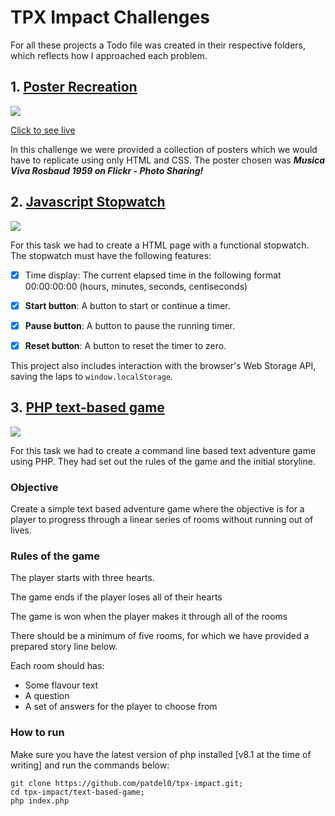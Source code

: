 # TPX Impact Challenges

For all these projects a Todo file was created in their respective folders, which reflects how I approached each problem. 



## 1. [Poster Recreation](https://patdel0.github.io/tpx-impact/poster/) <a name="poster-recreation"></a>

![](https://i.imgur.com/oY3iU3g.png)

[Click to see live](https://patdel0.github.io/tpx-impact/poster/)

In this challenge we were provided a collection of posters which we would have to replicate using only HTML and CSS.
The poster chosen was ***Musica Viva Rosbaud 1959 on Flickr - Photo Sharing!***


## 2. [Javascript Stopwatch](https://patdel0.github.io/tpx-impact/stopwatch/)

![](https://i.imgur.com/25FbAK6.png)


For this task we had to create a HTML page with a functional stopwatch. The stopwatch must have the following features:

- [x]  Time display: The current elapsed time in the following format 00:00:00:00 (hours, minutes, seconds, centiseconds)
- [x]  **Start button**: A button to start or continue a timer.
- [x]  **Pause button**: A button to pause the running timer.
- [x]  **Reset button**: A button to reset the timer to zero.


This project also includes interaction with the browser's Web Storage API, saving the laps to `window.localStorage`.

## 3. [PHP text-based game](https://github.com/patdel0/tpx-impact/tree/main/text-based-game)

![](https://i.imgur.com/hBXrtFn.png)



For this task we had to create a command line based text adventure game using PHP. They had set out the rules of the game and the initial storyline. 

### Objective
Create a simple text based adventure game where the objective is for a player to progress through a linear series of rooms without running out of lives.

### Rules of the game

The player starts with three hearts.

The game ends if the player loses all of their hearts

The game is won when the player makes it through all of the rooms

There should be a minimum of five rooms, for which we have provided a prepared story line below.

Each room should has:
- Some flavour text
- A question
- A set of answers for the player to choose from


### How to run 

Make sure you have the latest version of php installed [v8.1 at the time of writing] and run the commands below:


```
git clone https://github.com/patdel0/tpx-impact.git;
cd tpx-impact/text-based-game;
php index.php
```
